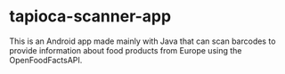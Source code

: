 # tapioca-scanner-app
This is an Android app made mainly with Java that can scan barcodes to provide information about food products from Europe using the OpenFoodFactsAPI. 
